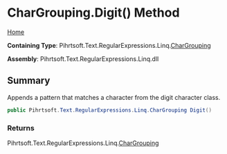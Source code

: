 # CharGrouping\.Digit\(\) Method

[Home](../../../../../../README.md)

**Containing Type**: Pihrtsoft\.Text\.RegularExpressions\.Linq\.[CharGrouping](../README.md)

**Assembly**: Pihrtsoft\.Text\.RegularExpressions\.Linq\.dll

## Summary

Appends a pattern that matches a character from the digit character class\.

```csharp
public Pihrtsoft.Text.RegularExpressions.Linq.CharGrouping Digit()
```

### Returns

Pihrtsoft\.Text\.RegularExpressions\.Linq\.[CharGrouping](../README.md)

